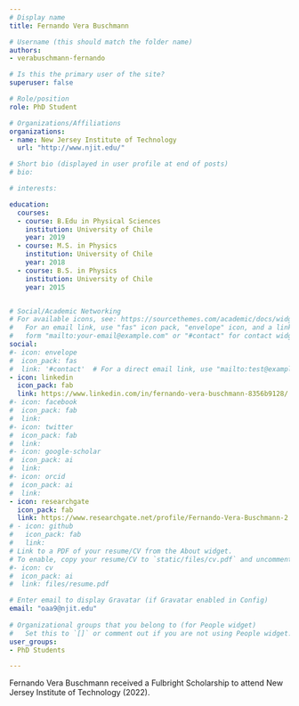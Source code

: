 ```yaml
---
# Display name
title: Fernando Vera Buschmann

# Username (this should match the folder name)
authors:
- verabuschmann-fernando

# Is this the primary user of the site?
superuser: false

# Role/position
role: PhD Student

# Organizations/Affiliations
organizations:
- name: New Jersey Institute of Technology
  url: "http://www.njit.edu/"

# Short bio (displayed in user profile at end of posts)
# bio:

# interests:

education:
  courses:
  - course: B.Edu in Physical Sciences
    institution: University of Chile
    year: 2019
  - course: M.S. in Physics
    institution: University of Chile
    year: 2018
  - course: B.S. in Physics
    institution: University of Chile
    year: 2015


# Social/Academic Networking
# For available icons, see: https://sourcethemes.com/academic/docs/widgets/#icons
#   For an email link, use "fas" icon pack, "envelope" icon, and a link in the
#   form "mailto:your-email@example.com" or "#contact" for contact widget.
social:
#- icon: envelope
#  icon_pack: fas
#  link: '#contact'  # For a direct email link, use "mailto:test@example.org".
- icon: linkedin
  icon_pack: fab
  link: https://www.linkedin.com/in/fernando-vera-buschmann-8356b9128/
#- icon: facebook
#  icon_pack: fab
#  link: 
#- icon: twitter
#  icon_pack: fab
#  link: 
#- icon: google-scholar
#  icon_pack: ai
#  link: 
#- icon: orcid
#  icon_pack: ai
#  link: 
- icon: researchgate
  icon_pack: fab
  link: https://www.researchgate.net/profile/Fernando-Vera-Buschmann-2
# - icon: github
#   icon_pack: fab
#   link: 
# Link to a PDF of your resume/CV from the About widget.
# To enable, copy your resume/CV to `static/files/cv.pdf` and uncomment the lines below.  
#- icon: cv
#  icon_pack: ai
#  link: files/resume.pdf

# Enter email to display Gravatar (if Gravatar enabled in Config)
email: "oaa9@njit.edu"
  
# Organizational groups that you belong to (for People widget)
#   Set this to `[]` or comment out if you are not using People widget.  
user_groups:
- PhD Students

---
```


Fernando Vera Buschmann received a Fulbright Scholarship to attend New Jersey
Institute of Technology (2022).

